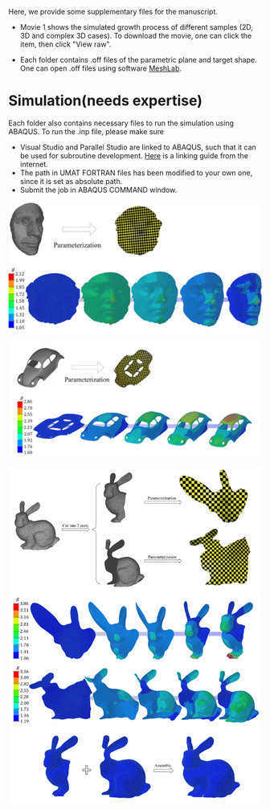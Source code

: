 Here, we provide some supplementary files for the manuscript. 

- Movie 1 shows the simulated growth process of different samples (2D, 3D and complex 3D cases). To download the movie, one can click the item, then click "View raw". 

- Each folder contains .off files of the parametric plane and target shape. One can open .off files using software [MeshLab](https://www.meshlab.net/). 



# Simulation(needs expertise)

Each folder also contains necessary files to run the simulation using ABAQUS. To run the .inp file, please make sure 

- Visual Studio and Parallel Studio are linked to ABAQUS, such that it can be used for subroutine development. [Here](https://www.researchgate.net/publication/349991987_Linking_ABAQUS_20192020_and_Intel_oneAPI_Base_Toolkit_FORTRAN_Compiler) is a linking guide from the internet. 
- The path in UMAT FORTRAN files has been modified to your own one, since it is set as absolute path. 
- Submit the job in ABAQUS COMMAND window.



![Alex](https://github.com/Jeff97/Realization-of-planar-and-surface-conformal-mappings/blob/main/Alex.jpg)

![Car](https://github.com/Jeff97/Realization-of-planar-and-surface-conformal-mappings/blob/main/Car.jpg)

![Bunny](https://github.com/Jeff97/Realization-of-planar-and-surface-conformal-mappings/blob/main/Bunny.jpg)